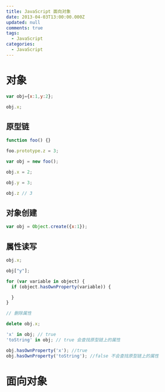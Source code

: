 ```yaml
---
title: JavaScript 面向对象
date: 2013-04-03T13:00:00.000Z
updated: null
comments: true
tags:
  - JavaScript
categories:
  - JavaScript
---
```


<!--more-->

# 对象

```js
var obj={x:1,y:2};

obj.x;
```

## 原型链

```js
function foo() {}

foo.prototype.z = 3;

var obj = new foo();

obj.x = 2;

obj.y = 3;

obj.z // 3
```

## 对象创建

```js
var obj = Object.create({x:1});
```

## 属性读写

```js
obj.x;

obj["y"];

for (var variable in object) {
  if (object.hasOwnProperty(variable)) {

  }
}

// 删除属性

delete obj.x;

'x' in obj; // true
'toString' in obj; // true 会查找原型链上的属性

obj.hasOwnProperty('x'); //true
obj.hasOwnProperty('toString'); //false 不会查找原型链上的属性
```

# 面向对象
